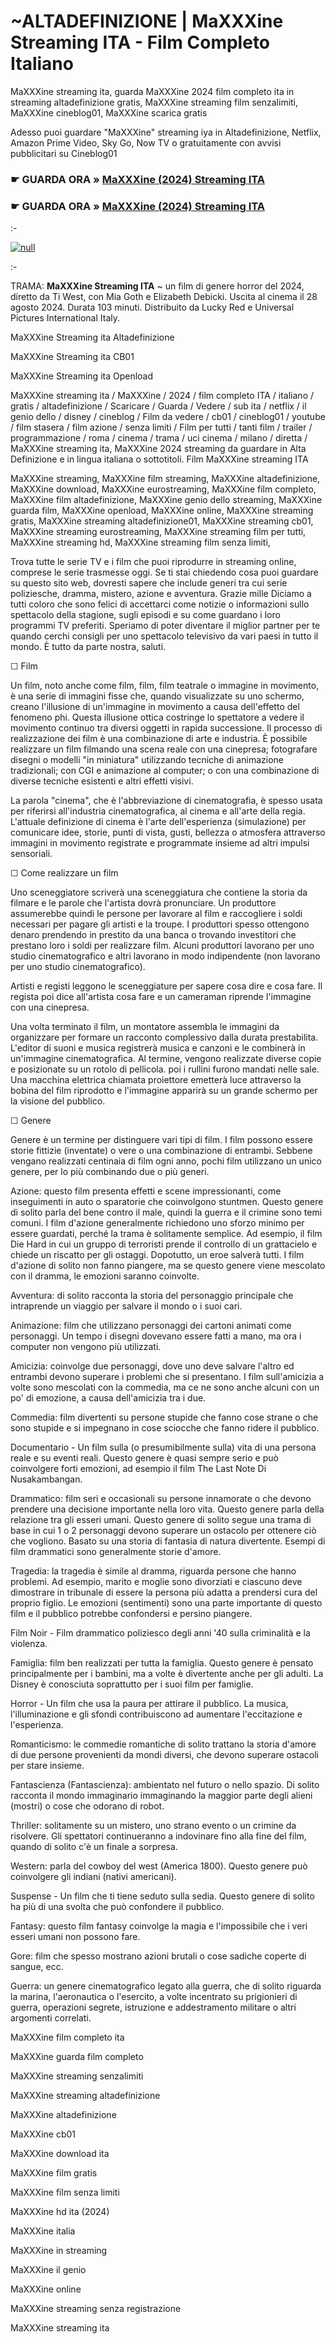 # ~ALTADEFINIZIONE | MaXXXine Streaming ITA - Film Completo Italiano
MaXXXine streaming ita, guarda MaXXXine 2024 film completo ita in streaming altadefinizione gratis, MaXXXine streaming film senzalimiti, MaXXXine cineblog01, MaXXXine scarica gratis

Adesso puoi guardare "MaXXXine" streaming iya in Altadefinizione, Netflix, Amazon Prime Video, Sky Go, Now TV o gratuitamente con avvisi pubblicitari su Cineblog01

### ☛ GUARDA ORA » [MaXXXine (2024) Streaming ITA](https://moviecorn-tv.com/it/movie/1023922/maxxxine.html)

### ☛ GUARDA ORA » [MaXXXine (2024) Streaming ITA](https://moviecorn-tv.com/it/movie/1023922/maxxxine.html)

:-

[![null](https://static.wixstatic.com/media/855a25_043b5abeb4ae4d35ac003198e7fe56ed~mv2.gif)](https://moviecorn-tv.com/it/movie/1023922/maxxxine.html)

:-

TRAMA: **MaXXXine Streaming ITA** ~ un film di genere horror del 2024, diretto da Ti West, con Mia Goth e Elizabeth Debicki. Uscita al cinema il 28 agosto 2024. Durata 103 minuti. Distribuito da Lucky Red e Universal Pictures International Italy.

MaXXXine Streaming ita Altadefinizione

MaXXXine Streaming ita CB01

MaXXXine Streaming ita Openload

MaXXXine streaming ita / MaXXXine / 2024 / film completo ITA / italiano / gratis / altadefinizione / Scaricare / Guarda / Vedere / sub ita / netflix / il genio dello / disney / cineblog / Film da vedere / cb01 / cineblog01 / youtube / film stasera / film azione / senza limiti / Film per tutti / tanti film / trailer / programmazione / roma / cinema / trama / uci cinema / milano / diretta / MaXXXine streaming ita, MaXXXine 2024 streaming da guardare in Alta Definizione e in lingua italiana o sottotitoli. Film MaXXXine streaming ITA

MaXXXine streaming, MaXXXine film streaming, MaXXXine altadefinizione, MaXXXine download, MaXXXine eurostreaming, MaXXXine film completo, MaXXXine film altadefinizione, MaXXXine genio dello streaming, MaXXXine guarda film, MaXXXine openload, MaXXXine online, MaXXXine streaming gratis, MaXXXine streaming altadefinizione01, MaXXXine streaming cb01, MaXXXine streaming eurostreaming, MaXXXine streaming film per tutti, MaXXXine streaming hd, MaXXXine streaming film senza limiti,

Trova tutte le serie TV e i film che puoi riprodurre in streaming online, comprese le serie trasmesse oggi. Se ti stai chiedendo cosa puoi guardare su questo sito web, dovresti sapere che include generi tra cui serie poliziesche, dramma, mistero, azione e avventura. Grazie mille Diciamo a tutti coloro che sono felici di accettarci come notizie o informazioni sullo spettacolo della stagione, sugli episodi e su come guardano i loro programmi TV preferiti. Speriamo di poter diventare il miglior partner per te quando cerchi consigli per uno spettacolo televisivo da vari paesi in tutto il mondo. È tutto da parte nostra, saluti.

☐ Film

Un film, noto anche come film, film, film teatrale o immagine in movimento, è una serie di immagini fisse che, quando visualizzate su uno schermo, creano l'illusione di un'immagine in movimento a causa dell'effetto del fenomeno phi. Questa illusione ottica costringe lo spettatore a vedere il movimento continuo tra diversi oggetti in rapida successione. Il processo di realizzazione dei film è una combinazione di arte e industria. È possibile realizzare un film filmando una scena reale con una cinepresa; fotografare disegni o modelli "in miniatura" utilizzando tecniche di animazione tradizionali; con CGI e animazione al computer; o con una combinazione di diverse tecniche esistenti e altri effetti visivi.

La parola "cinema", che è l'abbreviazione di cinematografia, è spesso usata per riferirsi all'industria cinematografica, al cinema e all'arte della regia. L'attuale definizione di cinema è l'arte dell'esperienza (simulazione) per comunicare idee, storie, punti di vista, gusti, bellezza o atmosfera attraverso immagini in movimento registrate e programmate insieme ad altri impulsi sensoriali.

☐ Come realizzare un film

Uno sceneggiatore scriverà una sceneggiatura che contiene la storia da filmare e le parole che l'artista dovrà pronunciare. Un produttore assumerebbe quindi le persone per lavorare al film e raccogliere i soldi necessari per pagare gli artisti e la troupe. I produttori spesso ottengono denaro prendendo in prestito da una banca o trovando investitori che prestano loro i soldi per realizzare film. Alcuni produttori lavorano per uno studio cinematografico e altri lavorano in modo indipendente (non lavorano per uno studio cinematografico).

Artisti e registi leggono le sceneggiature per sapere cosa dire e cosa fare. Il regista poi dice all'artista cosa fare e un cameraman riprende l'immagine con una cinepresa.

Una volta terminato il film, un montatore assembla le immagini da organizzare per formare un racconto complessivo dalla durata prestabilita. L'editor di suoni e musica registrerà musica e canzoni e le combinerà in un'immagine cinematografica. Al termine, vengono realizzate diverse copie e posizionate su un rotolo di pellicola. poi i rullini furono mandati nelle sale. Una macchina elettrica chiamata proiettore emetterà luce attraverso la bobina del film riprodotto e l'immagine apparirà su un grande schermo per la visione del pubblico.

☐ Genere

Genere è un termine per distinguere vari tipi di film. I film possono essere storie fittizie (inventate) o vere o una combinazione di entrambi. Sebbene vengano realizzati centinaia di film ogni anno, pochi film utilizzano un unico genere, per lo più combinando due o più generi.

Azione: questo film presenta effetti e scene impressionanti, come inseguimenti in auto o sparatorie che coinvolgono stuntmen. Questo genere di solito parla del bene contro il male, quindi la guerra e il crimine sono temi comuni. I film d'azione generalmente richiedono uno sforzo minimo per essere guardati, perché la trama è solitamente semplice. Ad esempio, il film Die Hard in cui un gruppo di terroristi prende il controllo di un grattacielo e chiede un riscatto per gli ostaggi. Dopotutto, un eroe salverà tutti. I film d'azione di solito non fanno piangere, ma se questo genere viene mescolato con il dramma, le emozioni saranno coinvolte.

Avventura: di solito racconta la storia del personaggio principale che intraprende un viaggio per salvare il mondo o i suoi cari.

Animazione: film che utilizzano personaggi dei cartoni animati come personaggi. Un tempo i disegni dovevano essere fatti a mano, ma ora i computer non vengono più utilizzati.

Amicizia: coinvolge due personaggi, dove uno deve salvare l'altro ed entrambi devono superare i problemi che si presentano. I film sull'amicizia a volte sono mescolati con la commedia, ma ce ne sono anche alcuni con un po' di emozione, a causa dell'amicizia tra i due.

Commedia: film divertenti su persone stupide che fanno cose strane o che sono stupide e si impegnano in cose sciocche che fanno ridere il pubblico.

Documentario - Un film sulla (o presumibilmente sulla) vita di una persona reale e su eventi reali. Questo genere è quasi sempre serio e può coinvolgere forti emozioni, ad esempio il film The Last Note Di Nusakambangan.

Drammatico: film seri e occasionali su persone innamorate o che devono prendere una decisione importante nella loro vita. Questo genere parla della relazione tra gli esseri umani. Questo genere di solito segue una trama di base in cui 1 o 2 personaggi devono superare un ostacolo per ottenere ciò che vogliono. Basato su una storia di fantasia di natura divertente. Esempi di film drammatici sono generalmente storie d'amore.

Tragedia: la tragedia è simile al dramma, riguarda persone che hanno problemi. Ad esempio, marito e moglie sono divorziati e ciascuno deve dimostrare in tribunale di essere la persona più adatta a prendersi cura del proprio figlio. Le emozioni (sentimenti) sono una parte importante di questo film e il pubblico potrebbe confondersi e persino piangere.

Film Noir - Film drammatico poliziesco degli anni '40 sulla criminalità e la violenza.

Famiglia: film ben realizzati per tutta la famiglia. Questo genere è pensato principalmente per i bambini, ma a volte è divertente anche per gli adulti. La Disney è conosciuta soprattutto per i suoi film per famiglie.

Horror - Un film che usa la paura per attirare il pubblico. La musica, l'illuminazione e gli sfondi contribuiscono ad aumentare l'eccitazione e l'esperienza.

Romanticismo: le commedie romantiche di solito trattano la storia d'amore di due persone provenienti da mondi diversi, che devono superare ostacoli per stare insieme.

Fantascienza (Fantascienza): ambientato nel futuro o nello spazio. Di solito racconta il mondo immaginario immaginando la maggior parte degli alieni (mostri) o cose che odorano di robot.

Thriller: solitamente su un mistero, uno strano evento o un crimine da risolvere. Gli spettatori continueranno a indovinare fino alla fine del film, quando di solito c'è un finale a sorpresa.

Western: parla del cowboy del west (America 1800). Questo genere può coinvolgere gli indiani (nativi americani).

Suspense - Un film che ti tiene seduto sulla sedia. Questo genere di solito ha più di una svolta che può confondere il pubblico.

Fantasy: questo film fantasy coinvolge la magia e l'impossibile che i veri esseri umani non possono fare.

Gore: film che spesso mostrano azioni brutali o cose sadiche coperte di sangue, ecc.

Guerra: un genere cinematografico legato alla guerra, che di solito riguarda la marina, l'aeronautica o l'esercito, a volte incentrato su prigionieri di guerra, operazioni segrete, istruzione e addestramento militare o altri argomenti correlati.

MaXXXine film completo ita

MaXXXine guarda film completo

MaXXXine streaming senzalimiti

MaXXXine streaming altadefinizione

MaXXXine altadefinizione

MaXXXine cb01

MaXXXine download ita

MaXXXine film gratis

MaXXXine film senza limiti

MaXXXine hd ita (2024)

MaXXXine italia

MaXXXine in streaming

MaXXXine il genio

MaXXXine online

MaXXXine streaming senza registrazione

MaXXXine streaming ita
